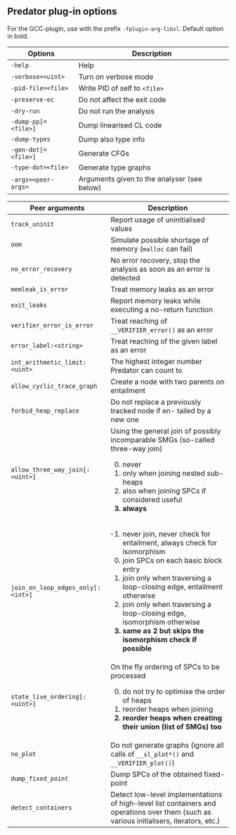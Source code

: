 ## Predator plug-in options
For the GCC-plugin, use with the prefix `-fplugin-arg-libsl`. Default option in bold.

| Options             | Description                                 |
| ------------------- | ------------------------------------------- |
| `-help`             | Help                                        |
| `-verbose=<uint>`   | Turn on verbose mode                        |
| `-pid-file=<file>`  | Write PID of self to `<file>`               |
| `-preserve-ec`      | Do not affect the exit code                 |
| `-dry-run`          | Do not run the analysis                     |
| `-dump-pp[=<file>]` | Dump linearised CL code                     |
| `-dump-types`       | Dump also type info                         |
| `-gen-dot[=<file>]` | Generate CFGs                               |
| `-type-dot=<file>`  | Generate type graphs                        |
| `-args=<peer-args>` | Arguments given to the analyser (see below) |

| Peer arguments                  | Description |
| ------------------------------- | --- |
| `track_uninit`                  | Report usage of uninitialised values |
| `oom`                           | Simulate possible shortage of memory (`malloc` can fail) |
| `no_error_recovery`             | No error recovery, stop the analysis as soon as an error is detected |
| `memleak_is_error`              | Treat memory leaks as an error |
| `exit_leaks`                    | Report memory leaks while executing a no-return function |
| `verifier_error_is_error`       | Treat reaching of `__VERIFIER_error()` as an error |
| `error_label:<string>`          | Treat reaching of the given label as an error |
| `int_arithmetic_limit:<uint>`   | The highest integer number Predator can count to |
| `allow_cyclic_trace_graph`      | Create a node with two parents on entailment |
| `forbid_heap_replace`           | Do not replace a previously tracked node if en- tailed by a new one |
| `allow_three_way_join[:<uint>]` | Using the general join of possibly incomparable SMGs (so-called three-way join) <ol><li value="0">never</li> <li>only when joining nested sub-heaps</li> <li>also when joining SPCs if considered useful</li><b><li> always</li></b></ol> |
| `join_on_loop_edges_only[:<int>]` | <ol><li value="-1">never join, never check for entailment, always check for isomorphism</li> <li>join SPCs on each basic block entry</li><li>join only when traversing a loop-closing edge, entailment otherwise </li><li>join only when traversing a loop-closing edge, isomorphism otherwise</li><b><li>same as 2 but skips the isomorphism check if possible</li></b></ol> |
| `state_live_ordering[:<uint>]` | On the fly ordering of SPCs to be processed<ol><li value="0">do not try to optimise the order of heaps</li><li>reorder heaps when joining</li><b><li>reorder heaps when creating their union (list of SMGs) too</li></b></ol> |
| `no_plot` | Do not generate graphs (ignore all calls of `__sl_plot*()` and `__VERIFIER_plot()`) |
| `dump_fixed_point` | Dump SPCs of the obtained fixed-point |
| `detect_containers` | Detect low-level implementations of high-level list containers and operations over them (such as various initialisers, iterators, etc.) |
